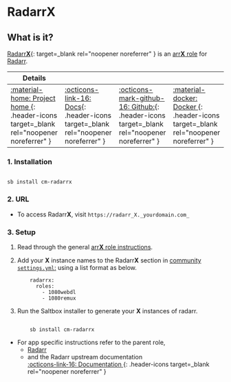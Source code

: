# Radarr**X**

## What is it?

[Radarr**X**](https://radarr.video/){: target=_blank rel="noopener noreferrer" } is an [arr**X** role](../../community/apps/arrx.md) for [Radarr](../../apps/radarr.md).

| Details     |             |             |             |
|-------------|-------------|-------------|-------------|
| [:material-home: Project home ](https://radarr.video/){: .header-icons target=_blank rel="noopener noreferrer" } | [:octicons-link-16: Docs](https://wiki.servarr.com/radarr){: .header-icons target=_blank rel="noopener noreferrer" } | [:octicons-mark-github-16: Github:](https://github.com/Radarr/Radarr){: .header-icons target=_blank rel="noopener noreferrer" } | [:material-docker: Docker ](https://hub.docker.com/r/hotio/radarr){: .header-icons target=_blank rel="noopener noreferrer" }|

### 1. Installation

``` shell

sb install cm-radarrx

```

### 2. URL

- To access Radarr**X**, visit `https://radarr_X._yourdomain.com_`

### 3. Setup

1. Read through the general [arr**X** role instructions](../../community/apps/arrx.md).

2. Add your **X** instance names to the Radarr**X** section in [community `settings.yml`:](../../community/settings.md) using a list format as below.

    ``` { .yaml }
        radarrx:
          roles:
            - 1080webdl
            - 1080remux
    ```

3. Run the Saltbox installer to generate your **X** instances of radarr.

      ``` { .shell }

          sb install cm-radarrx

      ```

- For app specific instructions refer to the parent role,
     - [Radarr](../../apps/radarr.md)<Br/>
     - and the Radarr upstream documentation <BR/>
       [:octicons-link-16: Documentation ](https://wiki.servarr.com/radarr){: .header-icons target=_blank rel="noopener noreferrer" }
